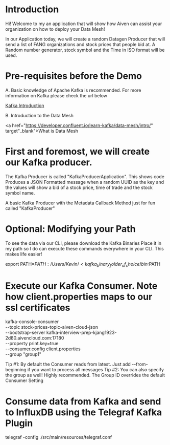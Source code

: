 # Introduction

Hi! Welcome to my an application that will show how Aiven can assist your organization on how
to deploy your Data Mesh!

In our Application today, we will create a random Datagen Producer that will send a list
of FANG organizations and stock prices that people bid at. A Random number generator, stock symbol
and the Time in ISO format will be used.

# Pre-requisites before the Demo

A. Basic knowledge of Apache Kafka is recommended. For more information on Kafka please check the url below

<a href="https://kafka.apache.org/" target="_blank">Kafka Introduction</a>

B. Introduction to the Data Mesh

<a href="https://developer.confluent.io/learn-kafka/data-mesh/intro/" target"_blank">What is Data Mesh</a>

# First and foremost, we will create our Kafka producer.

The Kafka Producer is called "KafkaProducerApplication". This shows code Produces a JSON Formatted message when a random UUID as the
key and the values will show a bid of a stock price, time of trade and the stock symbol name.

A basic Kafka Producer with the Metadata Callback Method just for fun called "KafkaProducer"


# Optional: Modifying your Path
To see the data via our CLI, please download the Kafka Binaries
Place it in my path so I do can execute these commands everywhere in your CLI. This makes life easier!

export PATH=$PATH:/Users/Kevin/<kafka_binary_folder_of_choice/bin:$PATH


# Execute our Kafka Consumer. Note how client.properties maps to our ssl certificates


kafka-console-consumer \
--topic stock-prices-topic-aiven-cloud-json \
--bootstrap-server kafka-interview-prep-kjang1923-2d80.aivencloud.com:17180 \
--property print.key=true \
--consumer.config client.properties \
--group "group1"

Tip #1: By default the Consumer reads from latest. Just add --from-beginning if you want to process all messages
Tip #2: You can also specify the group as well! Highly recommended. The Group ID overrides the default Consumer Setting



# Consume data from Kafka and send to InfluxDB using the Telegraf Kafka Plugin

telegraf -config ./src/main/resources/telegraf.conf




